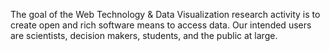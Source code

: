 The goal of the Web Technology & Data Visualization research activity is to create open and rich software means to access data. Our intended users are scientists, decision makers, students, and the public at large.
